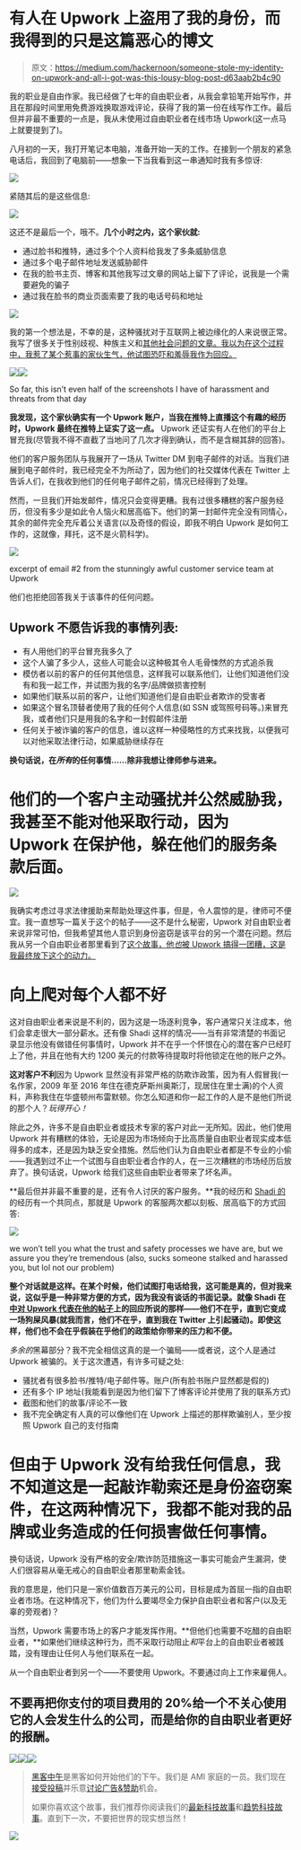 # 有人在 Upwork 上盗用了我的身份，而我得到的只是这篇恶心的博文

> 原文：<https://medium.com/hackernoon/someone-stole-my-identity-on-upwork-and-all-i-got-was-this-lousy-blog-post-d63aab2b4c90>

我的职业是自由作家。我已经做了七年的自由职业者，从我会拿铅笔开始写作，并且在那段时间里用免费游戏换取游戏评论，获得了我的第一份在线写作工作。最后但并非最不重要的一点是，我从未使用过自由职业者在线市场 Upwork(这一点马上就要提到了)。

八月初的一天，我打开笔记本电脑，准备开始一天的工作。在接到一个朋友的紧急电话后，我回到了电脑前——想象一下当我看到这一串通知时我有多惊讶:

![](img/d6f096b49de154a0628726eb1ac1a2e7.png)

紧随其后的是这些信息:

![](img/42c2c872aea629544992216363d01313.png)

这还不是最后一个，哦不。**几个小时之内，这个家伙就:**

*   通过脸书和推特，通过多个个人资料给我发了多条威胁信息
*   通过多个电子邮件地址发送威胁邮件
*   在我的脸书主页、博客和其他我写过文章的网站上留下了评论，说我是一个需要避免的骗子
*   通过我在脸书的商业页面索要了我的电话号码和地址

![](img/402d391e76c154a7f532263a0d3090f6.png)

我的第一个想法是，不幸的是，这种骚扰对于互联网上被边缘化的人来说很正常。我写了很多关于性别歧视、种族主义和[其他社会问题的文章。我以为在这个过程中，我惹了某个惹事的家伙生气，他试图恐吓和羞辱我作为回应。](/ms-tech/the-dark-side-of-freelancing-e63cdd84eeac#.du4o51v6i)

![](img/258df90161b74809139fe89d70dc9d33.png)![](img/bdc8bf8daf63c5ada3aa72fc6a3e5489.png)

So far, this isn’t even half of the screenshots I have of harassment and threats from that day

**我发现，这个家伙确实有一个 Upwork 账户，当我在推特上直播这个有趣的经历时，Upwork 最终在推特上证实了这一点。** Upwork 还证实有人在他们的平台上冒充我(尽管我不得不直截了当地问了几次才得到确认，而不是含糊其辞的回答)。

他们的客户服务团队与我展开了一场从 Twitter DM 到电子邮件的对话。当我们进展到电子邮件时，我已经完全不为所动了，因为他们的社交媒体代表在 Twitter 上告诉人们，在我收到他们的任何电子邮件之前，情况已经得到了处理。

然而，一旦我们开始发邮件，情况只会变得更糟。我有过很多糟糕的客户服务经历，但没有多少是如此令人恼火和居高临下。他们的第一封邮件完全没有同情心，其余的邮件完全充斥着公关语言(以及奇怪的假设，即我不明白 Upwork 是如何工作的，这就像，拜托，这不是火箭科学)。

![](img/38d209522e1212fc4df0255588b8d7ad.png)

excerpt of email #2 from the stunningly awful customer service team at Upwork

他们也拒绝回答我关于该事件的任何问题。

## **Upwork 不愿告诉我的事情列表:**

*   有人用他们的平台冒充我多久了
*   这个人骗了多少人，这些人可能会以这种极其令人毛骨悚然的方式追杀我
*   模仿者以前的客户的任何其他信息，这样我可以联系他们，让他们知道他们没有和我一起工作，并试图为我的名字/品牌做损害控制
*   如果他们联系以前的客户，让他们知道他们是自由职业者欺诈的受害者
*   如果这个冒名顶替者使用了我的任何个人信息(如 SSN 或驾照号码等。)来冒充我，或者他们只是用我的名字和一封假邮件注册
*   任何关于被诈骗的客户的信息，谁以这样一种侵略性的方式来找我，以便我可以对他采取法律行动，如果威胁继续存在

**换句话说，在*所有*的任何事情……除非我想让律师参与进来。**

# 他们的一个客户主动骚扰并公然威胁我，我甚至不能对他采取行动，因为 Upwork 在保护他，躲在他们的服务条款后面。

![](img/0bff79959f3b357268b461cd6616b83e.png)

我确实考虑过寻求法律援助来帮助处理这件事，但是，令人震惊的是，律师可不便宜。我一直想写一篇关于这个的帖子——这不是什么秘密，Upwork 对自由职业者来说非常可怕，但我希望其他人意识到身份盗窃是该平台的另一个潜在问题。然后我从另一个自由职业者那里看到了[这个故事，他*也*被 Upwork 搞得一团糟，这是我最终放下这个的动力。](/@AdShadlabs/why-you-should-never-use-upwork-ever-5c62848bdf46#.8nt7pdpsc)

# 向上爬对每个人都不好

这对自由职业者来说是不利的，因为这是一场逐利竞争，客户通常只关注成本，他们会拿走很大一部分薪水。还有像 Shadi 这样的情况——当有非常清楚的书面记录显示他没有做错任何事情时，Upwork 并不在乎一个怀恨在心的潜在客户已经盯上了他，并且在他有大约 1200 美元的付款等待提取时将他锁定在他的账户之外。

**这对客户不利**因为 Upwork 显然没有非常严格的防欺诈政策，因为有人假冒我(一名作家，2009 年至 2016 年住在德克萨斯州奥斯汀，现居住在里士满)的个人资料，声称我住在华盛顿州布雷默顿。你怎么知道和你一起工作的人是不是他们所说的那个人？*玩得开心！*

除此之外，许多不是自由职业者或技术专家的客户对此一无所知。因此，他们使用 Upwork 并有糟糕的体验，无论是因为市场倾向于比高质量自由职业者现实成本低得多的成本，还是因为缺乏安全措施。然后他们认为自由职业者都是不专业的小偷——我遇到过不止一个试图与自由职业者合作的人，在一三次糟糕的市场经历后放弃了。换句话说，Upwork 给我们这些自由职业者带来了坏名声。

**最后但并非最不重要的是，还有令人讨厌的客户服务。**我的经历和 [Shadi 的](/@AdShadlabs/why-you-should-never-use-upwork-ever-5c62848bdf46#.e9k8idgrf)的经历有一个共同点，那就是 Upwork 的客服两次都以刻板、居高临下的方式回答:

![](img/fe9506b04eaa9c499675d9acc58b8048.png)

we won’t tell you what the trust and safety processes we have are, but we assure you they’re tremendous (also, sucks someone stalked and harassed you, but lol not our problem)

**整个对话就是这样。在某个时候，他们试图打电话给我，这可能是真的，但对我来说，这似乎是一种非常方便的方式，因为我没有谈话的书面记录。就像 Shadi 在[中对 Upwork 代表在他的帖子](/@AdShadlabs/rich-it-shouldnt-take-a-post-like-this-for-you-upwork-to-give-someone-special-treatment-e6b1b9c203c0?source=responses---------0-)上的回应所说的那样——他们不在乎，直到它变成一场狗屎风暴(就我而言，他们不在乎，直到我在 Twitter 上引起骚动)。即使这样，他们也不会在乎假装在乎他们的政策给你带来的压力和不便。**

*多余的*黑幕部分？我不完全相信这真的是一个骗局——或者说，这个人是通过 Upwork 被骗的。关于这次遭遇，有许多可疑之处:

*   骚扰者有很多脸书/推特/电子邮件等。账户(所有脸书账户显然都是假的)
*   还有多个 IP 地址(我能看到是因为他们留下了博客评论并使用了我的联系方式)
*   截图和他们的故事/评论不一致
*   我不完全确定有人真的可以像他们在 Upwork 上描述的那样欺骗别人，至少按照 Upwork 自己的支付指南

# 但由于 Upwork 没有给我任何信息，我不知道这是一起敲诈勒索还是身份盗窃案件，在这两种情况下，我都不能对我的品牌或业务造成的任何损害做任何事情。

换句话说，Upwork 没有严格的安全/欺诈防范措施这一事实可能会产生漏洞，使人们很容易从毫无戒心的自由职业者那里勒索金钱。

我的意思是，他们只是一家价值数百万美元的公司，目标是成为首屈一指的自由职业者市场。在这种情况下，他们为什么要竭尽全力保护自由职业者和客户(以及无辜的旁观者)？

当然，Upwork 需要市场上的客户才能发挥作用。**但他们也需要不吃醋的自由职业者，**如果他们继续这种行为，而不采取行动阻止*和*平台上的自由职业者被践踏，没有理由让任何人与他们联系在一起。

从一个自由职业者到另一个——不要使用 Upwork。不要通过向上工作来雇佣人。

## 不要再把你支付的项目费用的 20%给一个不关心使用它的人会发生什么的公司，而是给你的自由职业者更好的报酬。

[![](img/50ef4044ecd4e250b5d50f368b775d38.png)](http://bit.ly/HackernoonFB)[![](img/979d9a46439d5aebbdcdca574e21dc81.png)](https://goo.gl/k7XYbx)[![](img/2930ba6bd2c12218fdbbf7e02c8746ff.png)](https://goo.gl/4ofytp)

> [黑客中午](http://bit.ly/Hackernoon)是黑客如何开始他们的下午。我们是 AMI 家庭的一员。我们现在[接受投稿](http://bit.ly/hackernoonsubmission)并乐意[讨论广告&赞助](mailto:partners@amipublications.com)机会。
> 
> 如果你喜欢这个故事，我们推荐你阅读我们的[最新科技故事](http://bit.ly/hackernoonlatestt)和[趋势科技故事](https://hackernoon.com/trending)。直到下一次，不要把世界的现实想当然！

[![](img/be0ca55ba73a573dce11effb2ee80d56.png)](https://goo.gl/Ahtev1)